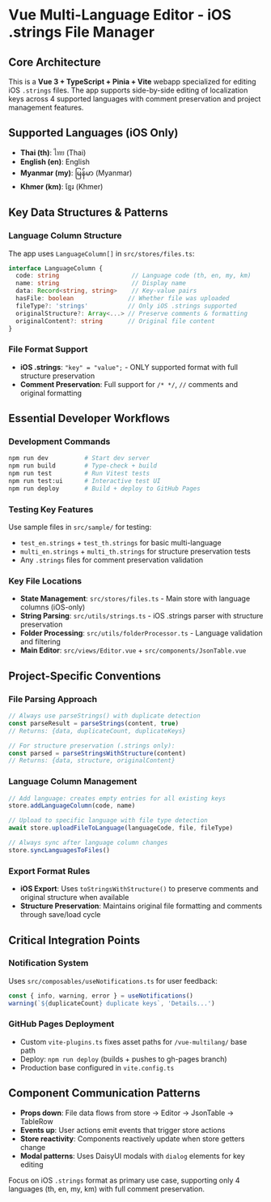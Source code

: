 <!-- Use this file to provide workspace-specific custom instructions to Copilot. For more details, visit https://code.visualstudio.com/docs/copilot/copilot-customization #_use-a-githubcopilotinstructionsmd-file -->

# Vue Multi-Language Editor - iOS .strings File Manager

## Core Architecture
This is a **Vue 3 + TypeScript + Pinia + Vite** webapp specialized for editing iOS `.strings` files. The app supports side-by-side editing of localization keys across 4 supported languages with comment preservation and project management features.

## Supported Languages (iOS Only)
- **Thai (th)**: ไทย (Thai)
- **English (en)**: English  
- **Myanmar (my)**: မြန်မာ (Myanmar)
- **Khmer (km)**: ខ្មែរ (Khmer)

## Key Data Structures & Patterns

### Language Column Structure
The app uses `LanguageColumn[]` in `src/stores/files.ts`:
```typescript
interface LanguageColumn {
  code: string                    // Language code (th, en, my, km)
  name: string                    // Display name
  data: Record<string, string>    // Key-value pairs
  hasFile: boolean               // Whether file was uploaded
  fileType?: 'strings'           // Only iOS .strings supported
  originalStructure?: Array<...> // Preserve comments & formatting
  originalContent?: string       // Original file content
}
```

### File Format Support
- **iOS .strings**: `"key" = "value";` - ONLY supported format with full structure preservation
- **Comment Preservation**: Full support for `/* */`, `//` comments and original formatting

## Essential Developer Workflows

### Development Commands
```bash
npm run dev          # Start dev server
npm run build        # Type-check + build
npm run test         # Run Vitest tests
npm run test:ui      # Interactive test UI
npm run deploy       # Build + deploy to GitHub Pages
```

### Testing Key Features
Use sample files in `src/sample/` for testing:
- `test_en.strings` + `test_th.strings` for basic multi-language
- `multi_en.strings` + `multi_th.strings` for structure preservation tests
- Any `.strings` files for comment preservation validation

### Key File Locations
- **State Management**: `src/stores/files.ts` - Main store with language columns (iOS-only)
- **String Parsing**: `src/utils/strings.ts` - iOS .strings parser with structure preservation
- **Folder Processing**: `src/utils/folderProcessor.ts` - Language validation and filtering
- **Main Editor**: `src/views/Editor.vue` + `src/components/JsonTable.vue`

## Project-Specific Conventions

### File Parsing Approach
```typescript
// Always use parseStrings() with duplicate detection
const parseResult = parseStrings(content, true) 
// Returns: {data, duplicateCount, duplicateKeys}

// For structure preservation (.strings only):
const parsed = parseStringsWithStructure(content)
// Returns: {data, structure, originalContent}
```

### Language Column Management
```typescript
// Add language: creates empty entries for all existing keys
store.addLanguageColumn(code, name)

// Upload to specific language with file type detection
await store.uploadFileToLanguage(languageCode, file, fileType)

// Always sync after language column changes
store.syncLanguagesToFiles()
```

### Export Format Rules
- **iOS Export**: Uses `toStringsWithStructure()` to preserve comments and original structure when available
- **Structure Preservation**: Maintains original file formatting and comments through save/load cycle

## Critical Integration Points

### Notification System
Uses `src/composables/useNotifications.ts` for user feedback:
```typescript
const { info, warning, error } = useNotifications()
warning(`${duplicateCount} duplicate keys`, 'Details...')
```

### GitHub Pages Deployment
- Custom `vite-plugins.ts` fixes asset paths for `/vue-multilang/` base path
- Deploy: `npm run deploy` (builds + pushes to gh-pages branch)
- Production base configured in `vite.config.ts`

## Component Communication Patterns
- **Props down**: File data flows from store → Editor → JsonTable → TableRow
- **Events up**: User actions emit events that trigger store actions
- **Store reactivity**: Components reactively update when store getters change
- **Modal patterns**: Uses DaisyUI modals with `dialog` elements for key editing

Focus on iOS `.strings` format as primary use case, supporting only 4 languages (th, en, my, km) with full comment preservation.
